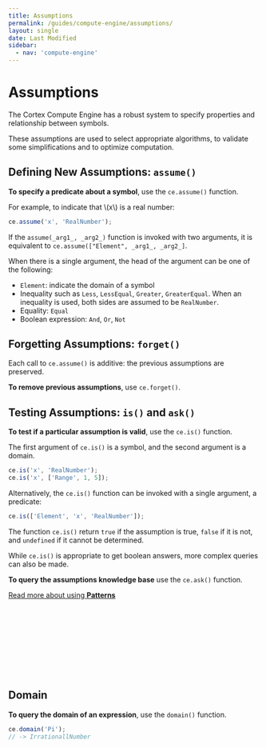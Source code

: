 ```yaml
---
title: Assumptions
permalink: /guides/compute-engine/assumptions/
layout: single
date: Last Modified
sidebar:
  - nav: 'compute-engine'
---
```


<script type='module'>
    import {renderMathInDocument} from '//unpkg.com/mathlive/dist/mathlive.min.mjs';
    renderMathInDocument({ 
      renderAccessibleContent: false,
      TeX: { 
        delimiters: {
          inline: [['\\(', '\\)']],
          display: [ ['$$', '$$'], ['\\[', '\\]']],
        },
        processEnvironments : false 
      },
      asciiMath: null,
    });
</script>

# Assumptions

The Cortex Compute Engine has a robust system to specify properties and
relationship between symbols.

These assumptions are used to select appropriate algorithms, to validate some
simplifications and to optimize computation.

## Defining New Assumptions: `assume()`

**To specify a predicate about a symbol**, use the `ce.assume()` function.

For example, to indicate that \\(x\\) is a real number:

```js
ce.assume('x', 'RealNumber');
```

If the `assume(_arg1_, _arg2_)` function is invoked with two arguments, it is
equivalent to `ce.assume(["Element", _arg1_, _arg2_]`.

When there is a single argument, the head of the argument can be one of the
following:

- `Element`: indicate the domain of a symbol
- Inequality such as `Less`, `LessEqual`, `Greater`, `GreaterEqual`. When an
  inequality is used, both sides are assumed to be `RealNumber`.
- Equality: `Equal`
- Boolean expression: `And`, `Or`, `Not`

## Forgetting Assumptions: `forget()`

Each call to `ce.assume()` is additive: the previous assumptions are preserved.

**To remove previous assumptions**, use `ce.forget()`.

## Testing Assumptions: `is()` and `ask()`

**To test if a particular assumption is valid**, use the `ce.is()` function.

The first argument of `ce.is()` is a symbol, and the second argument is a domain.

```js
ce.is('x', 'RealNumber');
ce.is('x', ['Range', 1, 5]);
```

Alternatively, the `ce.is()` function can be invoked with a single argument, a
predicate:

```js
ce.is(['Element', 'x', 'RealNumber']);
```

The function `ce.is()` return `true` if the assumption is true, `false` if it is
not, and `undefined` if it cannot be determined.

While `ce.is()` is appropriate to get boolean answers, more complex queries
can also be made.

**To query the assumptions knowledge base** use the `ce.ask()` function.



<div class='read-more'><a href="/guides/compute-engine/patterns/">Read more about using <strong>Patterns</strong><svg class="svg-chevron" ><use xlink:href="#svg-chevron"></use></svg></a></div>

## Domain

**To query the domain of an expression**, use the `domain()` function.

```js
ce.domain('Pi');
// -> IrrationallNumber
```
